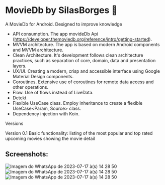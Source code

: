# MovieDb by SilasBorges 🎥

A MovieDb for Android. Designed to improve knowledge

- API consumption. The app movideDb Api (https://developer.themoviedb.org/reference/intro/getting-started).
- MVVM architecture. The app is based on modern Android components and MVVM architecture.
- Clean Architecture. It's development follows clean architecture practices, such as separation of core, domain, data and presentation layers.
- UX/UI. Creating a modern, crisp and accessible interface using Google Material Design components.
- Coroutines. Extensive use of coroutines for remote data access and other operations.
- Flow. Use of flows instead of LiveData.
- Detekt 
- Flexible UseCase class. Employ inheritance to create a flexible UseCase<Param, Source> class.
- Dependency injection with Koin.

Versions

Version 0.1
Basic functionality: listing of the most popular and top rated upcoming movies showing the movie detail

## Screenshots:
![Imagem do WhatsApp de 2023-07-17 à(s) 14 28 50](https://github.com/SilasBorges/MoviesDb/assets/49213465/c1761c09-d1e8-4c0b-9a9c-2393d7c574df)
![Imagem do WhatsApp de 2023-07-17 à(s) 14 28 50](https://github.com/SilasBorges/MoviesDb/assets/49213465/f3bb9594-effa-474f-a058-8a52f392ee12)
![Imagem do WhatsApp de 2023-07-17 à(s) 14 28 50](https://github.com/SilasBorges/MoviesDb/assets/49213465/049e185a-4009-4a98-8a39-e26dfc29ab99)
